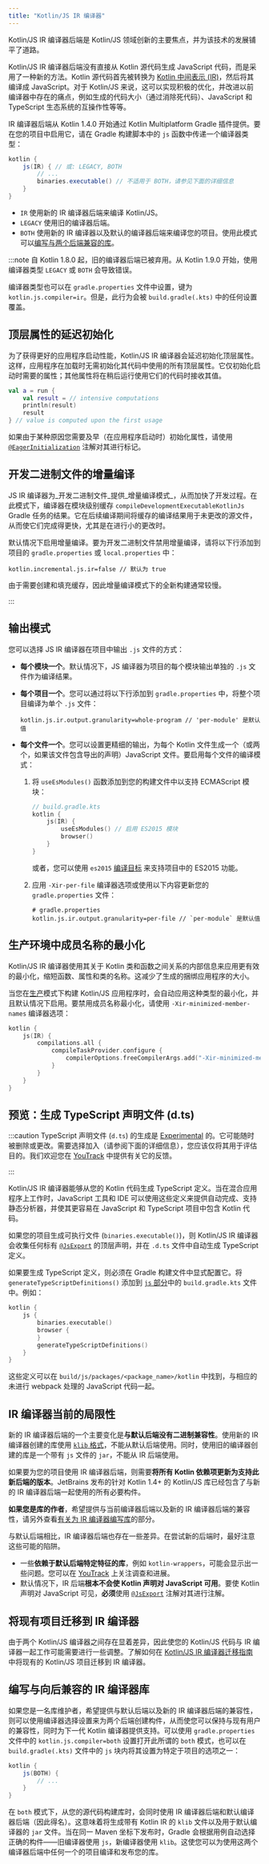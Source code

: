 ```yaml
---
title: "Kotlin/JS IR 编译器"
---
```

Kotlin/JS IR 编译器后端是 Kotlin/JS 领域创新的主要焦点，并为该技术的发展铺平了道路。

Kotlin/JS IR 编译器后端没有直接从 Kotlin 源代码生成 JavaScript 代码，而是采用了一种新的方法。Kotlin 源代码首先被转换为 [Kotlin 中间表示 (IR)](whatsnew14.md#unified-backends-and-extensibility)，然后将其编译成 JavaScript。对于 Kotlin/JS 来说，这可以实现积极的优化，并改进以前编译器中存在的痛点，例如生成的代码大小（通过消除死代码）、JavaScript 和 TypeScript 生态系统的互操作性等等。

IR 编译器后端从 Kotlin 1.4.0 开始通过 Kotlin Multiplatform Gradle 插件提供。要在您的项目中启用它，请在 Gradle 构建脚本中的 `js` 函数中传递一个编译器类型：

```groovy
kotlin {
    js(IR) { // 或: LEGACY, BOTH
        // ...
        binaries.executable() // 不适用于 BOTH，请参见下面的详细信息
    }
}
```

* `IR` 使用新的 IR 编译器后端来编译 Kotlin/JS。
* `LEGACY` 使用旧的编译器后端。
* `BOTH` 使用新的 IR 编译器以及默认的编译器后端来编译您的项目。使用此模式可以[编写与两个后端兼容的库](#authoring-libraries-for-the-ir-compiler-with-backwards-compatibility)。

:::note
自 Kotlin 1.8.0 起，旧的编译器后端已被弃用。从 Kotlin 1.9.0 开始，使用编译器类型 `LEGACY` 或 `BOTH` 会导致错误。

编译器类型也可以在 `gradle.properties` 文件中设置，键为 `kotlin.js.compiler=ir`。但是，此行为会被 `build.gradle(.kts)` 中的任何设置覆盖。

## 顶层属性的延迟初始化

为了获得更好的应用程序启动性能，Kotlin/JS IR 编译器会延迟初始化顶层属性。这样，应用程序在加载时无需初始化其代码中使用的所有顶层属性。它仅初始化启动时需要的属性；其他属性将在稍后运行使用它们的代码时接收其值。

```kotlin
val a = run {
    val result = // intensive computations
    println(result)
    result
} // value is computed upon the first usage
```

如果由于某种原因您需要及早（在应用程序启动时）初始化属性，请使用 [`@EagerInitialization`](https://kotlinlang.org/api/latest/jvm/stdlib/kotlin.js/-eager-initialization/) 注解对其进行标记。

## 开发二进制文件的增量编译

JS IR 编译器为_开发二进制文件_提供_增量编译模式_，从而加快了开发过程。在此模式下，编译器在模块级别缓存 `compileDevelopmentExecutableKotlinJs` Gradle 任务的结果。它在后续编译期间将缓存的编译结果用于未更改的源文件，从而使它们完成得更快，尤其是在进行小的更改时。

默认情况下启用增量编译。要为开发二进制文件禁用增量编译，请将以下行添加到项目的 `gradle.properties` 或 `local.properties` 中：

```none
kotlin.incremental.js.ir=false // 默认为 true
```

由于需要创建和填充缓存，因此增量编译模式下的全新构建通常较慢。

:::

## 输出模式

您可以选择 JS IR 编译器在项目中输出 `.js` 文件的方式：

* **每个模块一个**。默认情况下，JS 编译器为项目的每个模块输出单独的 `.js` 文件作为编译结果。
* **每个项目一个**。您可以通过将以下行添加到 `gradle.properties` 中，将整个项目编译为单个 `.js` 文件：

  ```none
  kotlin.js.ir.output.granularity=whole-program // 'per-module' 是默认值
  ```

* **每个文件一个**。您可以设置更精细的输出，为每个 Kotlin 文件生成一个（或两个，如果该文件包含导出的声明）JavaScript 文件。要启用每个文件的编译模式：

  1. 将 `useEsModules()` 函数添加到您的构建文件中以支持 ECMAScript 模块：

     ```kotlin
     // build.gradle.kts
     kotlin {
         js(IR) {
             useEsModules() // 启用 ES2015 模块
             browser()
         }
     }
     ```
  
     或者，您可以使用 `es2015` [编译目标](js-project-setup.md#support-for-es2015-features) 来支持项目中的 ES2015 功能。
  
  2. 应用 `-Xir-per-file` 编译器选项或使用以下内容更新您的 `gradle.properties` 文件：
  
     ```none
     # gradle.properties
     kotlin.js.ir.output.granularity=per-file // `per-module` 是默认值
     ```

## 生产环境中成员名称的最小化

Kotlin/JS IR 编译器使用其关于 Kotlin 类和函数之间关系的内部信息来应用更有效的最小化，缩短函数、属性和类的名称。这减少了生成的捆绑应用程序的大小。

当您在[生产](js-project-setup.md#building-executables)模式下构建 Kotlin/JS 应用程序时，会自动应用这种类型的最小化，并且默认情况下启用。要禁用成员名称最小化，请使用 `-Xir-minimized-member-names` 编译器选项：

```kotlin
kotlin {
    js(IR) {
        compilations.all {
            compileTaskProvider.configure {
                compilerOptions.freeCompilerArgs.add("-Xir-minimized-member-names=false")
            }
        }
    }
}
```

## 预览：生成 TypeScript 声明文件 (d.ts)

:::caution
TypeScript 声明文件 (`d.ts`) 的生成是 [Experimental](components-stability.md) 的。它可能随时被删除或更改。需要选择加入（请参阅下面的详细信息），您应该仅将其用于评估目的。我们欢迎您在 [YouTrack](https://youtrack.jetbrains.com/issues?q=%23%7BKJS:%20d.ts%20generation%7D) 中提供有关它的反馈。

:::

Kotlin/JS IR 编译器能够从您的 Kotlin 代码生成 TypeScript 定义。当在混合应用程序上工作时，JavaScript 工具和 IDE 可以使用这些定义来提供自动完成、支持静态分析器，并使其更容易在 JavaScript 和 TypeScript 项目中包含 Kotlin 代码。

如果您的项目生成可执行文件 (`binaries.executable()`)，则 Kotlin/JS IR 编译器会收集任何标有 [`@JsExport`](js-to-kotlin-interop.md#jsexport-annotation) 的顶层声明，并在 `.d.ts` 文件中自动生成 TypeScript 定义。

如果要生成 TypeScript 定义，则必须在 Gradle 构建文件中显式配置它。将 `generateTypeScriptDefinitions()` 添加到 [`js` 部分](js-project-setup.md#execution-environments)中的 `build.gradle.kts` 文件中。例如：

```kotlin
kotlin {
    js {
        binaries.executable()
        browser {
        }
        generateTypeScriptDefinitions()
    }
}
```

这些定义可以在 `build/js/packages/<package_name>/kotlin` 中找到，与相应的未进行 webpack 处理的 JavaScript 代码一起。

## IR 编译器当前的局限性

新的 IR 编译器后端的一个主要变化是**与默认后端没有二进制兼容性**。使用新的 IR 编译器创建的库使用 [`klib` 格式](native-libraries.md#library-format)，不能从默认后端使用。同时，使用旧的编译器创建的库是一个带有 `js` 文件的 `jar`，不能从 IR 后端使用。

如果要为您的项目使用 IR 编译器后端，则需要**将所有 Kotlin 依赖项更新为支持此新后端的版本**。JetBrains 发布的针对 Kotlin 1.4+ 的 Kotlin/JS 库已经包含了与新的 IR 编译器后端一起使用的所有必要构件。

**如果您是库的作者**，希望提供与当前编译器后端以及新的 IR 编译器后端的兼容性，请另外查看[有关为 IR 编译器编写库](#authoring-libraries-for-the-ir-compiler-with-backwards-compatibility)的部分。

与默认后端相比，IR 编译器后端也存在一些差异。在尝试新的后端时，最好注意这些可能的陷阱。

* 一些**依赖于默认后端特定特征的库**，例如 `kotlin-wrappers`，可能会显示出一些问题。您可以在 [YouTrack](https://youtrack.jetbrains.com/issue/KT-40525) 上关注调查和进展。
* 默认情况下，IR 后端**根本不会使 Kotlin 声明对 JavaScript 可用**。要使 Kotlin 声明对 JavaScript 可见，**必须**使用 [`@JsExport`](js-to-kotlin-interop.md#jsexport-annotation) 注解对其进行注解。

## 将现有项目迁移到 IR 编译器

由于两个 Kotlin/JS 编译器之间存在显着差异，因此使您的 Kotlin/JS 代码与 IR 编译器一起工作可能需要进行一些调整。了解如何在 [Kotlin/JS IR 编译器迁移指南](js-ir-migration.md) 中将现有的 Kotlin/JS 项目迁移到 IR 编译器。

## 编写与向后兼容的 IR 编译器库

如果您是一名库维护者，希望提供与默认后端以及新的 IR 编译器后端的兼容性，则可以使用编译器选择设置来为两个后端创建构件，从而使您可以保持与现有用户的兼容性，同时为下一代 Kotlin 编译器提供支持。可以使用 `gradle.properties` 文件中的 `kotlin.js.compiler=both` 设置打开此所谓的 `both` 模式，也可以在 `build.gradle(.kts)` 文件中的 `js` 块内将其设置为特定于项目的选项之一：

```groovy
kotlin {
    js(BOTH) {
        // ...
    }
}
```

在 `both` 模式下，从您的源代码构建库时，会同时使用 IR 编译器后端和默认编译器后端（因此得名）。这意味着将生成带有 Kotlin IR 的 `klib` 文件以及用于默认编译器的 `jar` 文件。当在同一 Maven 坐标下发布时，Gradle 会根据用例自动选择正确的构件——旧编译器使用 `js`，新编译器使用 `klib`。这使您可以为使用这两个编译器后端中任何一个的项目编译和发布您的库。